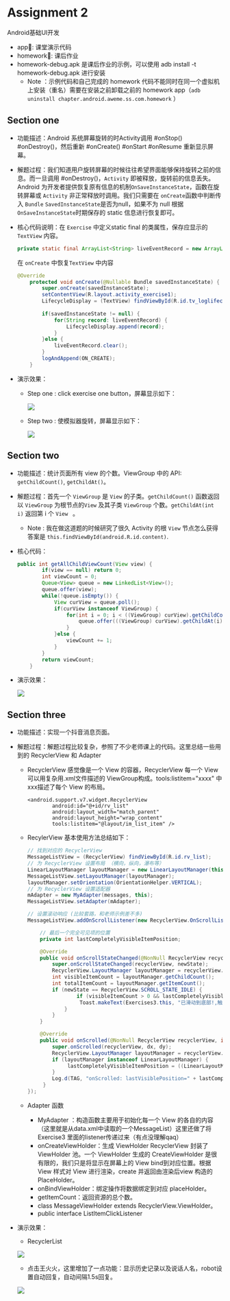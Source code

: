 # Assignment 2
Android基础UI开发

* app📁: 课堂演示代码
* homework📁: 课后作业
* homework-debug.apk 是课后作业的示例，可以使用
  adb install -t homework-debug.apk 进行安装
  * Note ：示例代码和自己完成的 homework 代码不能同时在同一个虚拟机上安装（重名）需要在安装之前卸载之前的 homework app（`adb uninstall chapter.android.aweme.ss.com.homework` ）

## Section one

-   功能描述：Android 系统屏幕旋转的时Activity调用 #onStop() #onDestroy()，然后重新 #onCreate() #onStart #onResume 重新显示屏幕。
-   解题过程：我们知道用户旋转屏幕的时候往往希望界面能够保持旋转之前的信息。而一旦调用 #onDestroy()，`Activity` 即被释放，旋转前的信息丢失。Android 为开发者提供恢复原有信息的机制`OnSaveInstanceState`，函数在旋转屏幕或 `Activity` 非正常释放时调用。我们只需要在 `onCreate`函数中判断传入 `Bundle` `SavedInstanceState`是否为null，如果不为 null 根据`OnSaveInstanceState`时期保存的 static 信息进行恢复即可。

-   核心代码说明：在 `Exercise` 中定义static final 的类属性，保存应显示的 `TextView` 内容。

    ```java
    private static final ArrayList<String> liveEventRecord = new ArrayList<String>();
    ```

    在 `onCreate` 中恢复`TextView` 中内容

    ```java
    @Override
        protected void onCreate(@Nullable Bundle savedInstanceState) {
            super.onCreate(savedInstanceState);
            setContentView(R.layout.activity_exercise1);
            LifecycleDisplay = (TextView) findViewById(R.id.tv_loglifecycle);
          	
            if(savedInstanceState != null) {
                for(String record: liveEventRecord) {
                    LifecycleDisplay.append(record);
                }
            }else {
                liveEventRecord.clear();
            }
            logAndAppend(ON_CREATE);
        }
    ```

-   演示效果：

    -   Step one : click exercise one button，屏幕显示如下：

        ![](./img/1-start.png) 

    -   Step two : 使模拟器旋转，屏幕显示如下：

        ![](./img/1-medium.png)

## Section two

-   功能描述：统计页面所有 view 的个数。ViewGroup 中的 API: `getChildCount()`, `getChildAt()`。

-   解题过程：首先一个 `ViewGroup` 是 `View` 的子类。`getChildCount()` 函数返回以 `ViewGroup` 为根节点的`View` 及其子类 `ViewGroup` 个数。`getChildAt(int i)` 返回第 i 个 `View ` 。

    -   Note : 我在做这道题的时候研究了很久 Activity 的根 `View` 节点怎么获得答案是 `this.findViewById(android.R.id.content)`.

-   核心代码：

    ```java
    public int getAllChildViewCount(View view) {
            if(view == null) return 0;
            int viewCount = 0;
            Queue<View> queue = new LinkedList<View>();
            queue.offer(view);
            while(!queue.isEmpty()) {
                View curView = queue.poll();
                if(curView instanceof ViewGroup) {
                    for(int i = 0; i < ((ViewGroup) curView).getChildCount(); ++i) {
                        queue.offer(((ViewGroup) curView).getChildAt(i));
                    }
                }else {
                    viewCount += 1;
                }
            }
            return viewCount;
        }
    ```

    

-   演示效果：

    ![](./img/2-exercise2.png)

## Section three

-   功能描述：实现一个抖音消息页面。

-   解题过程：解题过程比较复杂，参照了不少老师课上的代码。这里总结一些用到的 RecyclerView 和 Adapter 

    -   RecyclerView 感觉像是一个 View 的容器，RecyclerView  每一个 View 可以用复杂用.xml文件描述的 ViewGroup构成。tools:listitem="xxxx" 中 xxx描述了每个 View 的布局。

        ``` 
        <android.support.v7.widget.RecyclerView
                android:id="@+id/rv_list"
                android:layout_width="match_parent"
                android:layout_height="wrap_content"
                tools:listitem="@layout/im_list_item" /> 
        ```

    -   RecylerView 基本使用方法总结如下：

        ```java
        // 找到对应的 RecyclerView
        MessageListView = (RecyclerView) findViewById(R.id.rv_list); 
        // 为 RecyclerView 设置布局 （横向，纵向，瀑布等）
        LinearLayoutManager layoutManager = new LinearLayoutManager(this);
        MessageListView.setLayoutManager(layoutManager);
        layoutManager.setOrientation(OrientationHelper.VERTICAL);
        // 为 RecyclerView 设置适配器
        mAdapter = new MyAdapter(messages, this);
        MessageListView.setAdapter(mAdapter);
        
        // 设置滚动响应 (比较套路，和老师示例差不多)
        MessageListView.addOnScrollListener(new RecyclerView.OnScrollListener() {
        
            // 最后一个完全可见项的位置
            private int lastCompletelyVisibleItemPosition;
        
            @Override
            public void onScrollStateChanged(@NonNull RecyclerView recyclerView, int newState) {
                super.onScrollStateChanged(recyclerView, newState);
                RecyclerView.LayoutManager layoutManager = recyclerView.getLayoutManager();
                int visibleItemCount = layoutManager.getChildCount();
                int totalItemCount = layoutManager.getItemCount();
                if (newState == RecyclerView.SCROLL_STATE_IDLE) {
                 		if (visibleItemCount > 0 && lastCompletelyVisibleItemPosition >= totalItemCount - 1) {
                         Toast.makeText(Exercises3.this, "已滑动到底部!,触发loadMore", Toast.LENGTH_SHORT).show();
                    }
                }
            }
        
            @Override
            public void onScrolled(@NonNull RecyclerView recyclerView, int dx, int dy) {
                super.onScrolled(recyclerView, dx, dy);
                RecyclerView.LayoutManager layoutManager = recyclerView.getLayoutManager();
                if (layoutManager instanceof LinearLayoutManager) {
                     lastCompletelyVisibleItemPosition = ((LinearLayoutManager) layoutManager).findLastCompletelyVisibleItemPosition();
                }
                Log.d(TAG, "onScrolled: lastVisiblePosition=" + lastCompletelyVisibleItemPosition);
        	 }
        });
        ```

    -   Adapter 函数

        -   MyAdapter ：构造函数主要用于初始化每一个 View 的各自的内容（这里就是从data.xml中读取的一个MessageList）这里还做了将 Exercise3 里面的listener传递过来（有点没理解qaq）
        -   onCreateViewHolder：生成 ViewHolder RecyclerView 封装了 ViewHolder 池。一个 ViewHolder 生成的 CreateViewHolder 是很有限的，我们只是将显示在屏幕上的 View bind到对应位置。根据View 样式对 View 进行渲染，create 并返回由渲染后view 构造的 PlaceHolder。
        -   onBindViewHolder：绑定操作将数据绑定到对应 placeHolder。
        -   getItemCount：返回资源的总个数。
        -   class MessageViewHolder extends RecyclerView.ViewHolder。
        -   public interface ListItemClickListener

        

-   演示效果：

    -   RecyclerList

    ![](./img/3-exercise3.png)

    -   点击王火火，这里增加了一点功能：显示历史记录以及说话人名，robot设置自动回复，自动间隔1.5s回复。

    ![](./img/3-chatroom.png)

